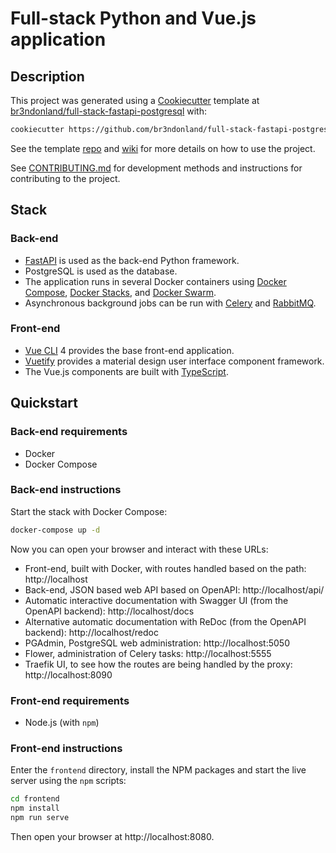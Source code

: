 # Full-stack Python and Vue.js application

## Description

This project was generated using a [Cookiecutter](https://cookiecutter.readthedocs.io/en/latest/) template at [br3ndonland/full-stack-fastapi-postgresql](https://github.com/br3ndonland/full-stack-fastapi-postgresql) with:

```bash
cookiecutter https://github.com/br3ndonland/full-stack-fastapi-postgresql
```

See the template [repo](https://github.com/br3ndonland/full-stack-fastapi-postgresql) and [wiki](https://github.com/br3ndonland/full-stack-fastapi-postgresql/wiki) for more details on how to use the project.

See [CONTRIBUTING.md](./.github/CONTRIBUTING.md) for development methods and instructions for contributing to the project.

## Stack

### Back-end

- [FastAPI](fastapi.tiangolo.com/) is used as the back-end Python framework.
- PostgreSQL is used as the database.
- The application runs in several Docker containers using [Docker Compose](https://docs.docker.com/compose/), [Docker Stacks](https://docs.docker.com/compose/bundles/), and [Docker Swarm](https://dockerswarm.rocks/).
- Asynchronous background jobs can be run with [Celery](https://pypi.org/project/celery/) and [RabbitMQ](https://www.rabbitmq.com/).

### Front-end

- [Vue CLI](https://cli.vuejs.org/) 4 provides the base front-end application.
- [Vuetify](https://vuetifyjs.com/en/) provides a material design user interface component framework.
- The Vue.js components are built with [TypeScript](https://www.typescriptlang.org/).

## Quickstart

### Back-end requirements

- Docker
- Docker Compose

### Back-end instructions

Start the stack with Docker Compose:

```bash
docker-compose up -d
```

Now you can open your browser and interact with these URLs:

- Front-end, built with Docker, with routes handled based on the path: http://localhost
- Back-end, JSON based web API based on OpenAPI: http://localhost/api/
- Automatic interactive documentation with Swagger UI (from the OpenAPI backend): http://localhost/docs
- Alternative automatic documentation with ReDoc (from the OpenAPI backend): http://localhost/redoc
- PGAdmin, PostgreSQL web administration: http://localhost:5050
- Flower, administration of Celery tasks: http://localhost:5555
- Traefik UI, to see how the routes are being handled by the proxy: http://localhost:8090

### Front-end requirements

- Node.js (with `npm`)

### Front-end instructions

Enter the `frontend` directory, install the NPM packages and start the live server using the `npm` scripts:

```bash
cd frontend
npm install
npm run serve
```

Then open your browser at http://localhost:8080.
